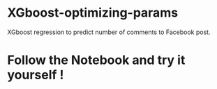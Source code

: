 # XGboost-optimizing-params
XGboost regression to predict number of comments to Facebook post.


# Follow the Notebook and try it yourself ! 
